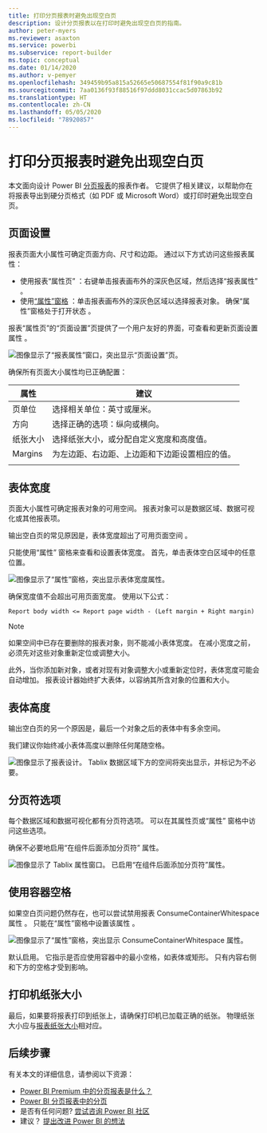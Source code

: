 ```yaml
---
title: 打印分页报表时避免出现空白页
description: 设计分页报表以在打印时避免出现空白页的指南。
author: peter-myers
ms.reviewer: asaxton
ms.service: powerbi
ms.subservice: report-builder
ms.topic: conceptual
ms.date: 01/14/2020
ms.author: v-pemyer
ms.openlocfilehash: 349459b95a815a52665e50687554f81f90a9c81b
ms.sourcegitcommit: 7aa0136f93f88516f97ddd8031ccac5d07863b92
ms.translationtype: HT
ms.contentlocale: zh-CN
ms.lasthandoff: 05/05/2020
ms.locfileid: "78920857"
---
```

# <a name="avoid-blank-pages-when-printing-paginated-reports"></a>打印分页报表时避免出现空白页

本文面向设计 Power BI [分页报表](../paginated-reports/paginated-reports-report-builder-power-bi.md)的报表作者。 它提供了相关建议，以帮助你在将报表导出到硬分页格式（如 PDF 或 Microsoft Word）或打印时避免出现空白页。

## <a name="page-setup"></a>页面设置

报表页面大小属性可确定页面方向、尺寸和边距。 通过以下方式访问这些报表属性：

- 使用报表“属性页”  ：右键单击报表画布外的深灰色区域，然后选择“报表属性”  。
- 使用[“属性”窗格](../paginated-reports/paginated-reports-report-design-view.md#4-properties-pane)  ：单击报表画布外的深灰色区域以选择报表对象。 确保“属性”窗格处于打开状态  。

报表“属性页”的“页面设置”页提供了一个用户友好的界面，可查看和更新页面设置属性   。

![图像显示了“报表属性”窗口，突出显示“页面设置”页。](media/report-paginated-blank-page/report-page-setup-properties.png)

确保所有页面大小属性均已正确配置：

|属性|建议|
|---------|---------|
|页单位|选择相关单位：英寸或厘米。|
|方向|选择正确的选项：纵向或横向。|
|纸张大小|选择纸张大小，或分配自定义宽度和高度值。|
|Margins|为左边距、右边距、上边距和下边距设置相应的值。|
|||

## <a name="report-body-width"></a>表体宽度

页面大小属性可确定报表对象的可用空间。 报表对象可以是数据区域、数据可视化或其他报表项。

输出空白页的常见原因是，表体宽度超出了可用页面空间  。

只能使用“属性”  窗格来查看和设置表体宽度。 首先，单击表体空白区域中的任意位置。

![图像显示了“属性”窗格，突出显示表体宽度属性。](media/report-paginated-blank-page/report-body-properties-width.png)

确保宽度值不会超出可用页面宽度。 使用以下公式：

```Report body width <= Report page width - (Left margin + Right margin)```

> [!NOTE]
> 如果空间中已存在要删除的报表对象，则不能减小表体宽度。 在减小宽度之前，必须先对这些对象重新定位或调整大小。
>
> 此外，当你添加新对象，或者对现有对象调整大小或重新定位时，表体宽度可能会自动增加。 报表设计器始终扩大表体，以容纳其所含对象的位置和大小。

## <a name="report-body-height"></a>表体高度

输出空白页的另一个原因是，最后一个对象之后的表体中有多余空间。

我们建议你始终减小表体高度以删除任何尾随空格。

![图像显示了报表设计。 Tablix 数据区域下方的空间将突出显示，并标记为不必要。](media/report-paginated-blank-page/report-body-remove-trailing-space.png)

## <a name="page-break-options"></a>分页符选项

每个数据区域和数据可视化都有分页符选项。 可以在其属性页或“属性”  窗格中访问这些选项。

确保不必要地启用“在组件后面添加分页符”  属性。

![图像显示了 Tablix 属性窗口。 已启用“在组件后面添加分页符”属性。](media/report-paginated-blank-page/data-region-page-break-option-after.png)

## <a name="consume-container-whitespace"></a>使用容器空格

如果空白页问题仍然存在，也可以尝试禁用报表 ConsumeContainerWhitespace 属性  。 只能在“属性”窗格中设置该属性  。

![图像显示了“属性”窗格，突出显示 ConsumeContainerWhitespace 属性。](media/report-paginated-blank-page/report-properties-consumecontainerwhitespace.png)

默认启用。 它指示是否应使用容器中的最小空格，如表体或矩形。 只有内容右侧和下方的空格才受到影响。

## <a name="printer-paper-size"></a>打印机纸张大小

最后，如果要将报表打印到纸张上，请确保打印机已加载正确的纸张。 物理纸张大小应与[报表纸张大小](#page-setup)相对应。

## <a name="next-steps"></a>后续步骤

有关本文的详细信息，请参阅以下资源：

- [Power BI Premium 中的分页报表是什么？](../paginated-reports/paginated-reports-report-builder-power-bi.md)
- [Power BI 分页报表中的分页](../paginated-reports/paginated-reports-pagination.md)
- 是否有任何问题? [尝试咨询 Power BI 社区](https://community.powerbi.com/)
- 建议？ [提出改进 Power BI 的想法](https://ideas.powerbi.com)
